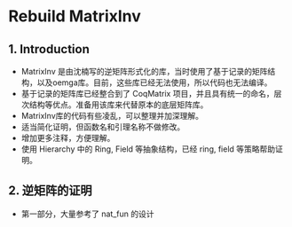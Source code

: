 # Rebuild MatrixInv

## 1. Introduction

* MatrixInv 是由沈楠写的逆矩阵形式化的库，当时使用了基于记录的矩阵结构，以及oemga库。目前，这些库已经无法使用，所以代码也无法编译。
* 基于记录的矩阵库已经整合到了 CoqMatrix 项目，并且具有统一的命名，层次结构等优点。准备用该库来代替原本的底层矩阵库。
* MatrixInv库的代码有些凌乱，可以整理并加深理解。
* 适当简化证明，但函数名和引理名称不做修改。
* 增加更多注释，方便理解。
* 使用 Hierarchy 中的 Ring, Field 等抽象结构，已经 ring, field 等策略帮助证明。

## 2. 逆矩阵的证明
* 第一部分，大量参考了 nat_fun 的设计


